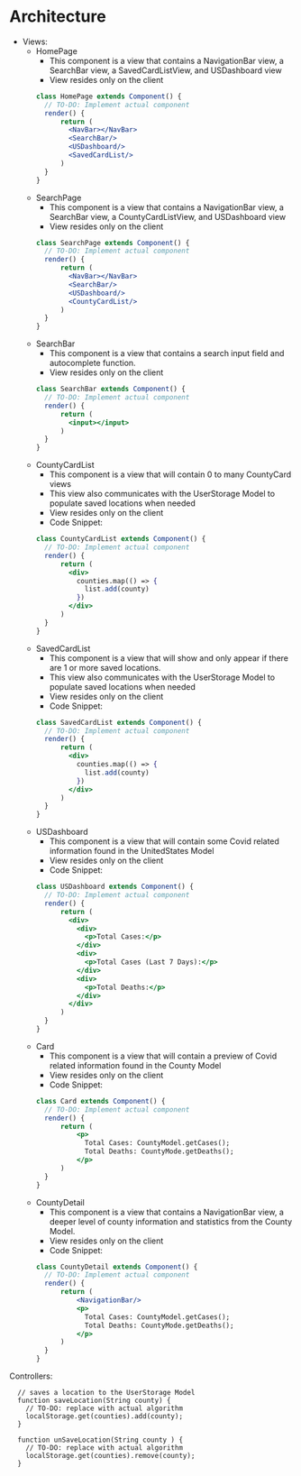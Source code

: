 # Architecture
- Views:
  - HomePage
    - This component is a view that contains a NavigationBar view, a SearchBar view, a SavedCardListView, and USDashboard view
    - View resides only on the client
    ```jsx
    class HomePage extends Component() {
      // TO-DO: Implement actual component
      render() {
          return (
            <NavBar></NavBar>
            <SearchBar/>
            <USDashboard/>
            <SavedCardList/>
          )
      }
    }
    ```
  - SearchPage
    - This component is a view that contains a NavigationBar view, a SearchBar view, a CountyCardListView, and USDashboard view
    - View resides only on the client
    ```jsx
    class SearchPage extends Component() {
      // TO-DO: Implement actual component
      render() {
          return (
            <NavBar></NavBar>
            <SearchBar/>
            <USDashboard/>
            <CountyCardList/>
          )
      }
    }
    ```
  - SearchBar
    - This component is a view that contains a search input field and autocomplete function.
    - View resides only on the client
    ```jsx
    class SearchBar extends Component() {
      // TO-DO: Implement actual component
      render() {
          return (
            <input></input>
          )
      }
    }
    ```
  - CountyCardList
    - This component is a view that will contain 0 to many CountyCard views
    - This view also communicates with the UserStorage Model to populate saved locations when needed
    - View resides only on the client
    - Code Snippet:
    ```jsx
    class CountyCardList extends Component() {
      // TO-DO: Implement actual component
      render() {
          return (
            <div>
              counties.map(() => {
                list.add(county)
              })
            </div>
          )
      }
    }
    ```
  - SavedCardList
    - This component is a view that will show and only appear if there are 1 or more saved locations.
    - This view also communicates with the UserStorage Model to populate saved locations when needed
    - View resides only on the client
    - Code Snippet:
    ```jsx
    class SavedCardList extends Component() {
      // TO-DO: Implement actual component
      render() {
          return (
            <div>
              counties.map(() => {
                list.add(county)
              })
            </div>
          )
      }
    }
    ```
  - USDashboard
    - This component is a view that will contain some Covid related information found in the UnitedStates Model
    - View resides only on the client
    - Code Snippet:
    ```jsx
    class USDashboard extends Component() {
      // TO-DO: Implement actual component
      render() {
          return (
            <div>
              <div>
                <p>Total Cases:</p>
              </div>
              <div>
                <p>Total Cases (Last 7 Days):</p>
              </div>
              <div>
                <p>Total Deaths:</p>
              </div>
            </div>
          )
      }
    }
    ```
  - Card
    - This component is a view that will contain a preview of Covid related information found in the County Model
    - View resides only on the client
    - Code Snippet:
    ```jsx
    class Card extends Component() {
      // TO-DO: Implement actual component
      render() {
          return (
              <p>
                Total Cases: CountyModel.getCases();
                Total Deaths: CountyMode.getDeaths();
              </p>
          )
      }
    }
    ```
  - CountyDetail
    - This component is a view that contains a NavigationBar view, a deeper level of county information and statistics from the County Model.
    - View resides only on the client
    - Code Snippet:
    ```jsx
    class CountyDetail extends Component() {
      // TO-DO: Implement actual component
      render() {
          return (
              <NavigationBar/>
              <p>
                Total Cases: CountyModel.getCases();
                Total Deaths: CountyMode.getDeaths();
              </p>
          )
      }
    }
    ```
    
Controllers:
  ```
    // saves a location to the UserStorage Model
    function saveLocation(String county) {
      // TO-DO: replace with actual algorithm
      localStorage.get(counties).add(county);
    }
      
    function unSaveLocation(String county ) {
      // TO-DO: replace with actual algorithm
      localStorage.get(counties).remove(county);
    }
  ```
